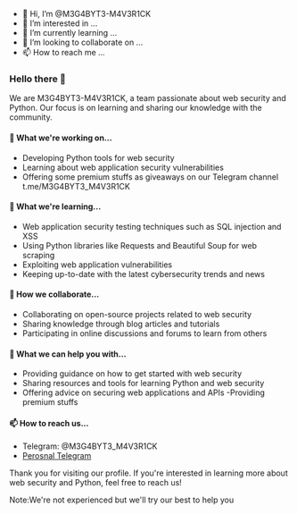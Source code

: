 - 👋 Hi, I’m @M3G4BYT3-M4V3R1CK
- 👀 I’m interested in ...
- 🌱 I’m currently learning ...
- 💞️ I’m looking to collaborate on ...
- 📫 How to reach me ...

<!---
M3G4BYT3-M4V3R1CK/M3G4BYT3-M4V3R1CK is a ✨ special ✨ repository because its `README.md` (this file) appears on your GitHub profile.
You can click the Preview link to take a look at your changes.
--->
### Hello there 👋

We are M3G4BYT3-M4V3R1CK, a team passionate about web security and Python. Our focus is on learning and sharing our knowledge with the community.

#### 🔭 What we're working on...

- Developing Python tools for web security
- Learning about web application security vulnerabilities
- Offering some premium stuffs as giveaways on our Telegram channel t.me/M3G4BYT3_M4V3R1CK 

#### 🌱 What we're learning...

- Web application security testing techniques such as SQL injection and XSS
- Using Python libraries like Requests and Beautiful Soup for web scraping
- Exploiting web application vulnerabilities
- Keeping up-to-date with the latest cybersecurity trends and news

#### 👯 How we collaborate...

- Collaborating on open-source projects related to web security
- Sharing knowledge through blog articles and tutorials
- Participating in online discussions and forums to learn from others

#### 💬 What we can help you with...

- Providing guidance on how to get started with web security
- Sharing resources and tools for learning Python and web security
- Offering advice on securing web applications and APIs
-Providing premium stuffs

#### 📫 How to reach us...

- Telegram: @M3G4BYT3_M4V3R1CK
- [Perosnal Telegram](t.me/M3G4BYT3_M4V3R1CK_BOT)

Thank you for visiting our profile. If you're interested in learning more about web security and Python, feel free to reach us!

Note:We're not experienced but we'll try our best to help you
